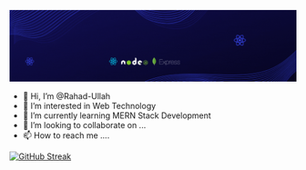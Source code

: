 ![Banner](https://raw.githubusercontent.com/Rahad-Ullah/Rahad-Ullah/main/Blue%20and%20White%20Abstract%20Technology%20LinkedIn%20Banner%20(1).gif)
- 👋 Hi, I’m @Rahad-Ullah
- 👀 I’m interested in Web Technology
- 🌱 I’m currently learning MERN Stack Development
- 💞️ I’m looking to collaborate on ...
- 📫 How to reach me ....

[![GitHub Streak](https://github-readme-streak-stats.herokuapp.com?user=Rahad-Ullah&theme=transparent)](https://git.io/streak-stats)

<!---
Rahad-Ullah/Rahad-Ullah is a ✨ special ✨ repository because its `README.md` (this file) appears on your GitHub profile.
You can click the Preview link to take a look at your changes.
--->
